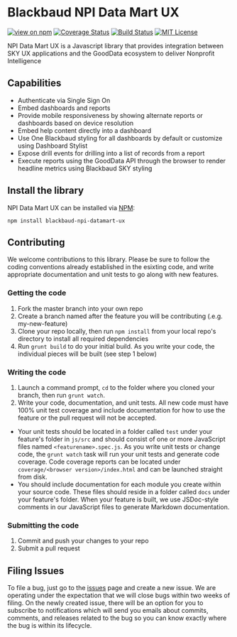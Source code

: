 # Blackbaud NPI Data Mart UX

[![view on npm](http://img.shields.io/npm/v/blackbaud-npi-datamart-ux.svg)](https://www.npmjs.org/package/blackbaud-npi-datamart-ux)
[![Coverage Status](https://coveralls.io/repos/github/blackbaud/npi-datamart-ux/badge.svg?branch=master)](https://coveralls.io/github/blackbaud/npi-datamart-ux?branch=master)
[![Build Status](https://travis-ci.org/blackbaud/npi-datamart-ux.svg?branch=master)](https://travis-ci.org/blackbaud/npi-datamart-ux)
[![MIT License](https://img.shields.io/badge/license-MIT-blue.svg "MIT License")](https://github.com/blackbaud/npi-datamart-ux/blob/master/LICENSE)

NPI Data Mart UX is a Javascript library that provides integration between SKY UX applications and the GoodData ecosystem to deliver Nonprofit Intelligence


## Capabilities
* Authenticate via Single Sign On
* Embed dashboards and reports
* Provide mobile responsiveness by showing alternate reports or dashboards based on device resolution
* Embed help content directly into a dashboard
* Use One Blackbaud styling for all dashboards by default or customize using Dashboard Stylist
* Expose drill events for drilling into a list of records from a report
* Execute reports using the GoodData API through the browser to render headline metrics using Blackbaud SKY styling



## Install the library

NPI Data Mart UX can be installed via [NPM](https://www.npmjs.com/package/blackbaud-npi-datamart-ux): 

    npm install blackbaud-npi-datamart-ux

## Contributing

We welcome contributions to this library. Please be sure to follow the coding conventions already established in the esixting code, and write appropriate documentation and unit tests to go along with new features.

### Getting the code

1. Fork the master branch into your own repo
2. Create a branch named after the feature you will be contributing (.e.g. my-new-feature)
3. Clone your repo locally, then run `npm install` from your local repo's directory to install all required dependencies
4. Run `grunt build` to do your initial build. As you write your code, the individual pieces will be built (see step 1 below)

### Writing the code

1. Launch a command prompt, `cd` to the folder where you cloned your branch, then run `grunt watch`.  
2. Write your code, documentation, and unit tests.  All new code must have 100% unit test coverage and include documentation for how to use the feature or the pull request will not be accepted.  

  - Your unit tests should be located in a folder called `test` under your feature's folder in `js/src` and should consist of one or more JavaScript files named `<featurename>.spec.js`.  As you write unit tests or change code, the `grunt watch` task will run your unit tests and generate code coverage.  Code coverage reports can be located under `coverage/<browser version>/index.html` and can be launched straight from disk.
  - You should include documentation for each module you create within your source code. These files should reside in a folder called `docs` under your feature's folder. When your feature is built, we use JSDoc-style comments in our JavaScript files to generate Markdown documentation.


### Submitting the code

1. Commit and push your changes to your repo
2. Submit a pull request

## Filing Issues

To file a bug, just go to the [issues](https://github.com/blackbaud/npi-datamart-ux/issues) page and create a new issue. We are operating under the expectation that we will close bugs within two weeks of filing. On the newly created issue, there will be an option for you to subscribe to notifications which will send you emails about commits, comments, and releases related to the bug so you can know exactly where the bug is within its lifecycle.